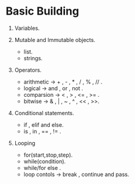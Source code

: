 # Basic Building  

1. Variables.  

2. Mutable and Immutable objects.
    - list.
    - strings.  

3. Operators.
    - arithmetic -> + , - , * , / , % , // .
    - logical -> and , or , not .
    - comparsion -> < , > , <= , >= .
    - bitwise -> & , | , ~ , ^ , << , >>.  

4. Conditional statements.
    - if , elif and else.
    - is , in , == , != .  

5. Looping 
    - for(start,stop,step).
    - while(condition).
    - while/for else .
    - loop contols -> break , continue and pass.  
